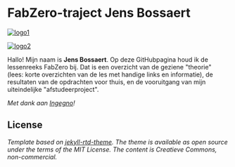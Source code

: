 # FabZero-traject Jens Bossaert
[![logo1](https://ingegnomakerspace.github.io/inclusievekets/assets/images/logo.svg)][fabzero]

[![logo2](https://ingegno.be/img/logo_website_ingegno.png)](https://ingegno.be/)

Hallo! Mijn naam is __Jens Bossaert__. Op deze GitHubpagina houd ik de lessenreeks FabZero bij. Dat is een overzicht van de geziene "theorie" (lees: korte overzichten van de les met handige links en informatie), de resultaten van de opdrachten voor thuis, en de vooruitgang van mijn uiteindelijke "afstudeerproject".

_Met dank aan [Ingegno](https://ingegno.be/)!_

<!-- ![notapieceofcake]({{ site.baseurl }}/assets/cake.png "Cake") -->

## License
_Template based on [jekyll-rtd-theme](https://github.com/rundocs/jekyll-rtd-theme). The theme is available as open source under the terms of the MIT License. The content is Creatieve Commons, non-commercial._

[fabzero]: https://ingegnomakerspace.github.io/inclusievekets/deelnemers
